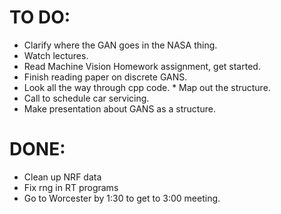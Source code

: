 # TO DO:
* Clarify where the GAN goes in the NASA thing.
* Watch lectures.
* Read Machine Vision Homework assignment, get started.
* Finish reading paper on discrete GANS.
* Look all the way through cpp code.
       * Map out the structure.
* Call to schedule car servicing.
* Make presentation about GANS as a structure.
# DONE:
* Clean up NRF data
* Fix rng in RT programs
* Go to Worcester by 1:30 to get to 3:00 meeting.

